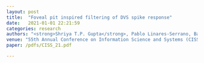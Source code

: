 ```yaml
---
layout: post
title:  "Foveal pit inspired filtering of DVS spike response"
date:   2021-01-01 22:21:59
categories: research
authors: "<strong>Shriya T.P. Gupta</strong>, Pablo Linares-Serrano, Basabdatta S. Bhattacharya, Teresa Serrano-Gotarredona"
venue: "55th Annual Conference on Information Science and Systems (CISS). Baltimore, USA. IEEE"
paper: /pdfs/CISS_21.pdf

---
```

